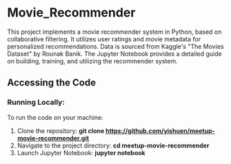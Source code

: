 # Movie_Recommender
This project implements a movie recommender system in Python, based on collaborative filtering. It utilizes user ratings and movie metadata for personalized recommendations. Data is sourced from Kaggle's "The Movies Dataset" by Rounak Banik. The Jupyter Notebook provides a detailed guide on building, training, and utilizing the recommender system.

## Accessing the Code


### Running Locally:

To run the code on your machine:

1. Clone the repository:  **git clone https://github.com/yishuen/meetup-movie-recommender.git**
2. Navigate to the project directory: **cd meetup-movie-recommender**
3. Launch Jupyter Notebook: **jupyter notebook**


